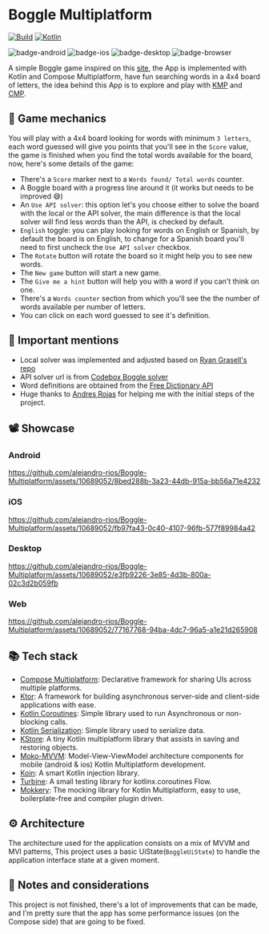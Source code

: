 # Boggle Multiplatform
[![Build](https://github.com/alejandro-rios/Boggle-Multiplatform/actions/workflows/build.yml/badge.svg)](https://github.com/alejandro-rios/Boggle-Multiplatform/actions/workflows/build.yml)
[![Kotlin](https://img.shields.io/badge/Kotlin-1.9.23-blue.svg?style=flat&logo=kotlin)](https://kotlinlang.org)

![badge-android](http://img.shields.io/badge/platform-android-3DDC84.svg?style=flat)
![badge-ios](http://img.shields.io/badge/platform-ios-EAEAEA.svg?style=flat)
![badge-desktop](http://img.shields.io/badge/platform-desktop-4D76CD.svg?style=flat)
![badge-browser](https://img.shields.io/badge/platform-js-F0DB4F.svg?style=flat)

A simple Boggle game inspired on this [site](https://wordshake.com/boggle), the App is implemented with Kotlin and Compose Multiplatform, 
have fun searching words in a 4x4 board of letters, the idea behind this App is to explore and play with [KMP](https://kotlinlang.org/docs/multiplatform.html) and [CMP](https://www.jetbrains.com/lp/compose-multiplatform/).

## 🎲 Game mechanics
You will play with a 4x4 board looking for words with minimum `3 letters`, each word guessed will give you points 
that you'll see in the `Score` value, the game is finished when you find the total words available for the board, 
now, here's some details of the game:

- There's a `Score` marker next to a `Words found/ Total words` counter.
- A Boggle board with a progress line around it (it works but needs to be improved 😅)
- An `Use API solver`: this option let's you choose either to solve the board with the local or the API solver, the 
  main difference is that the local solver will find less words than the API, is checked by default.
- `English` toggle: you can play looking for words on English or Spanish, by default the board is on English, to 
  change for a Spanish board you'll need to first uncheck the `Use API solver` checkbox.
- The `Rotate` button will rotate the board so it might help you to see new words.
- The `New game` button will start a new game.
- The `Give me a hint` button will help you with a word if you can't think on one.
- There's a `Words counter` section from which you'll see the the number of words available per number of letters.
- You can click on each word guessed to see it's definition.

## 📢 Important mentions
- Local solver was implemented and adjusted based on [Ryan Grasell's repo](https://github.com/rgrasell/BoggleSolver/)
- API solver url is from [Codebox Boggle solver](https://codebox.net/pages/boggle-game-solver-and-web-service)
- Word definitions are obtained from the [Free Dictionary API](https://dictionaryapi.dev/)
- Huge thanks to [Andres Rojas](https://andresrojas.dev/) for helping me with the initial steps of the project.


## 📽️ Showcase
### Android

https://github.com/alejandro-rios/Boggle-Multiplatform/assets/10689052/8bed288b-3a23-44db-915a-bb56a71e4232


### iOS

https://github.com/alejandro-rios/Boggle-Multiplatform/assets/10689052/fb97fa43-0c40-4107-96fb-577f89984a42


### Desktop

https://github.com/alejandro-rios/Boggle-Multiplatform/assets/10689052/e3fb9226-3e85-4d3b-800a-02c3d2b059fb


### Web

https://github.com/alejandro-rios/Boggle-Multiplatform/assets/10689052/77167768-94ba-4dc7-96a5-a1e21d265908


## 📚 Tech stack
- [Compose Multiplatform](https://github.com/JetBrains/compose-multiplatform): Declarative framework for sharing UIs across multiple platforms.
- [Ktor](https://github.com/ktorio/ktor): A framework for building asynchronous server-side and client-side applications with ease.
- [Kotlin Coroutines](https://github.com/Kotlin/kotlinx.coroutines): Simple library used to run Asynchronous or non-blocking calls.
- [Kotlin Serialization](https://github.com/Kotlin/kotlinx.serialization): Simple library used to serialize data.
- [KStore](https://github.com/xxfast/KStore): A tiny Kotlin multiplatform library that assists in saving and restoring objects.
- [Moko-MVVM](https://github.com/icerockdev/moko-mvvm): Model-View-ViewModel architecture components for mobile (android & ios) Kotlin Multiplatform development.
- [Koin](https://insert-koin.io/): A smart Kotlin injection library.
- [Turbine](https://github.com/cashapp/turbine): A small testing library for kotlinx.coroutines Flow.
- [Mokkery](https://mokkery.dev/): The mocking library for Kotlin Multiplatform, easy to use, boilerplate-free and compiler plugin driven.

## ⚙️ Architecture
The architecture used for the application consists on a mix of MVVM and MVI patterns, This project uses a basic UiState(`BoggleUiState`) to handle the application interface state at a given moment.

## 📓 Notes and considerations
This project is not finished, there's a lot of improvements that can be made, and I'm pretty sure that the app has 
some performance issues (on the Compose side) that are going to be fixed.
